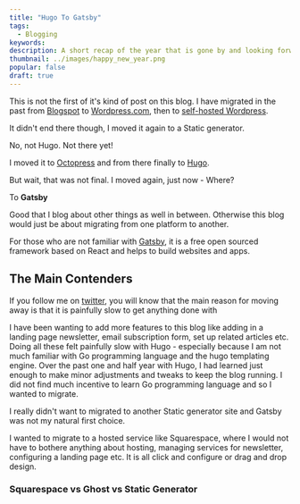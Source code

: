 ```yaml
---
title: "Hugo To Gatsby"
tags:
  - Blogging
keywords:
description: A short recap of the year that is gone by and looking forward!
thumbnail: ../images/happy_new_year.png
popular: false
draft: true
---
```


This is not the first of it's kind of post on this blog. I have migrated in the past from [Blogspot](rahulpnath.blogspot.com) to [Wordpress.com](rahulpnath.wordpress.com), then to [self-hosted Wordpress](https://www.rahulpnath.com/blog/azure-web-sites-moving-wordpress-to-cloud/). 

It didn't end there though, I moved it again to a Static generator.

No, not Hugo. Not there yet!

I moved it to [Octopress](https://www.rahulpnath.com/blog/static-generator-is-all-a-blog-needs-moving-to-octopress/) and from there finally to [Hugo](https://www.rahulpnath.com/blog/migrating-octopress-to-hugo/). 

But wait, that was not final. I moved again, just now - Where? 

To **Gatsby**

Good that I blog about other things as well in between. Otherwise this blog would just be about migrating from one platform to another. 

For those who are not familiar with [Gatsby](https://www.gatsbyjs.org/), it is a free open sourced framework based on React and helps to build websites and apps. 

## The Main Contenders

If you follow me on [twitter](twitter.com/rahulpnath), you will know that the main reason for moving away is that it is painfully slow to get anything done with 

I have been wanting to add more features to this blog like adding in a landing page newsletter, email subscription form, set up related articles etc. Doing all these felt painfully slow with Hugo - especially because I am not much familiar with Go programming language and the hugo templating engine. Over the past one and half year with Hugo, I had learned just enough to make minor adjustments and tweaks to keep the blog running. I did not find much incentive to learn Go programming language and so I wanted to migrate.

I really didn't want to migrated to another Static generator site and Gatsby was not my natural first choice.

I wanted to migrate to a hosted service like Squarespace, where I would not have to bothere anything about hosting, managing services for newsletter, configuring a landing page etc. It is all click and configure or drag and drop design. 

### Squarespace vs Ghost vs Static Generator